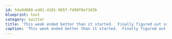 ```yaml
---
id: 54a9d880-ed81-4101-985f-fd90f0ef3d3b
blueprint: text
category: twitter
title: 'This week ended better than it started.  Finally figured out some migration issues and got a lot of little tasks done yesterday.'
caption: 'This week ended better than it started.  Finally figured out some migration issues and got a lot of little tasks done yesterday.'
---
```


